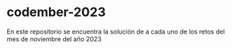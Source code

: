 # codember-2023
En este repositorio se encuentra la solución de a cada uno de los retos del mes de noviembre del año 2023

